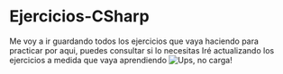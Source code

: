 # Ejercicios-CSharp
Me voy a ir guardando todos los ejercicios que vaya haciendo para practicar por aqui, puedes consultar si lo necesitas
Iré actualizando los ejercicios a medida que vaya aprendiendo
![Ups, no carga!](https://github.com/WysperOtaku/Ejercicios-C-/blob/1c121e939297e72073bc999257f7823bf20c52fd/img/banner.jpg)
